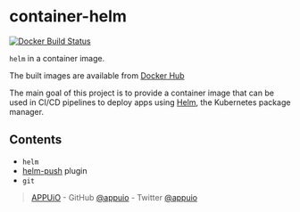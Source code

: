 # container-helm

[![Docker Build Status](https://img.shields.io/docker/build/appuio/helm.svg)](https://hub.docker.com/r/appuio/helm/)

`helm` in a container image.

The built images are available from [Docker Hub][hub]

The main goal of this project is to provide a container image that can be used in CI/CD pipelines to deploy apps using [Helm][], the Kubernetes package manager.

## Contents

- `helm`
- [helm-push][] plugin
- `git`


> [APPUiO](https://appuio.ch) -
> GitHub [@appuio](https://github.com/appuio) -
> Twitter [@appuio](https://twitter.com/appuio)

[hub]: https://hub.docker.com/r/appuio/helm/
[Helm]: https://helm.sh
[helm-push]: https://github.com/chartmuseum/helm-push
